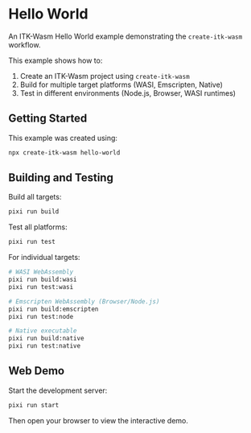 # Hello World

An ITK-Wasm Hello World example demonstrating the `create-itk-wasm` workflow.

This example shows how to:

1. Create an ITK-Wasm project using `create-itk-wasm` 
2. Build for multiple target platforms (WASI, Emscripten, Native)
3. Test in different environments (Node.js, Browser, WASI runtimes)

## Getting Started

This example was created using:

```sh
npx create-itk-wasm hello-world
```

## Building and Testing

Build all targets:

```sh
pixi run build
```

Test all platforms:

```sh
pixi run test
```

For individual targets:

```sh
# WASI WebAssembly
pixi run build:wasi
pixi run test:wasi

# Emscripten WebAssembly (Browser/Node.js)
pixi run build:emscripten
pixi run test:node

# Native executable
pixi run build:native
pixi run test:native
```

## Web Demo

Start the development server:

```sh
pixi run start
```

Then open your browser to view the interactive demo.
